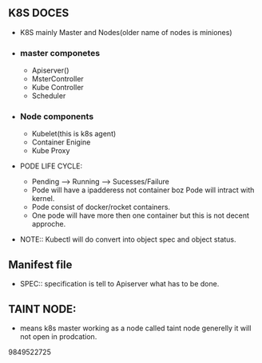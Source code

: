 ## K8S DOCES
* K8S mainly Master and Nodes(older name of nodes is miniones)
* ### master componetes
  * Apiserver()
  * MsterController
  * Kube Controller
  * Scheduler
* ### Node components
  * Kubelet(this is k8s agent)
  * Container Enigine
  * Kube Proxy

* PODE LIFE CYCLE:
   * Pending --> Running --> Sucesses/Failure
   * Pode will have a ipadderess not container boz Pode will intract with kernel.
   * Pode consist of docker/rocket containers.
   * One pode will have more then one container but this is not decent approche.
* NOTE:: Kubectl will do convert into object spec and object status.


## Manifest file
   
   * SPEC:: specification is tell to Apiserver what has to be done.

## TAINT NODE:
* means k8s master working as a node called taint node generelly it will not open in prodcation.

9849522725
